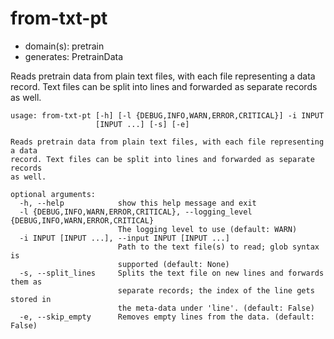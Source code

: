 # from-txt-pt

* domain(s): pretrain
* generates: PretrainData

Reads pretrain data from plain text files, with each file representing a data record.
Text files can be split into lines and forwarded as separate records as well.

```
usage: from-txt-pt [-h] [-l {DEBUG,INFO,WARN,ERROR,CRITICAL}] -i INPUT
                   [INPUT ...] [-s] [-e]

Reads pretrain data from plain text files, with each file representing a data
record. Text files can be split into lines and forwarded as separate records
as well.

optional arguments:
  -h, --help            show this help message and exit
  -l {DEBUG,INFO,WARN,ERROR,CRITICAL}, --logging_level {DEBUG,INFO,WARN,ERROR,CRITICAL}
                        The logging level to use (default: WARN)
  -i INPUT [INPUT ...], --input INPUT [INPUT ...]
                        Path to the text file(s) to read; glob syntax is
                        supported (default: None)
  -s, --split_lines     Splits the text file on new lines and forwards them as
                        separate records; the index of the line gets stored in
                        the meta-data under 'line'. (default: False)
  -e, --skip_empty      Removes empty lines from the data. (default: False)
```
